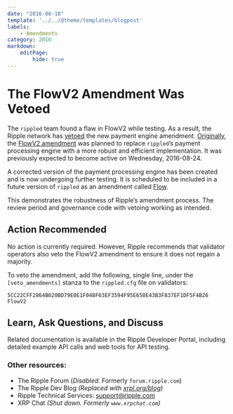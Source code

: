 ```yaml
---
date: "2016-08-18"
template: '../../@theme/templates/blogpost'
labels:
    - Amendments
category: 2016
markdown:
    editPage:
        hide: true
---
```

# The FlowV2 Amendment Was Vetoed

The `rippled` team found a flaw in FlowV2 while testing. As a result, the Ripple network has [vetoed](/docs/concepts/networks-and-servers/amendments#amendment-voting) the new payment engine amendment. [Originally](/blog/2016/rippled-0.32.1.md), the [FlowV2 amendment](/resources/known-amendments.md#flowv2) was planned to replace `rippled`’s payment processing engine with a more robust and efficient implementation. It was previously expected to become active on Wednesday, 2016-08-24.

A corrected version of the payment processing engine has been created and is now undergoing further testing. It is scheduled to be included in a future version of `rippled` as an amendment called [Flow](https://github.com/seelabs/rippled/blob/6466629f935821583eeddadbd06fabd9ea0875d0/src/ripple/app/main/Amendments.cpp#L50-L51).

This demonstrates the robustness of Ripple’s amendment process. The review period and governance code with vetoing working as intended.

## Action Recommended

No action is currently required. However, Ripple recommends that validator operators also veto the FlowV2 amendment to ensure it does not regain a majority.

To veto the amendment, add the following, single line, under the `[veto_amendments]` stanza to the `rippled.cfg` file on validators:

```
5CC22CFF2864B020BD79E0E1F048F63EF3594F95E650E43B3F837EF1DF5F4B26 FlowV2
```

## Learn, Ask Questions, and Discuss

Related documentation is available in the Ripple Developer Portal, including detailed example API calls and web tools for API testing.

### Other resources:

* The Ripple Forum (_Disabled._ Formerly `forum.ripple.com`)
* The Ripple Dev Blog _(Replaced with [xrpl.org/blog](https://xrpl.org/blog/))_
* Ripple Technical Services: <support@ripple.com>
* XRP Chat _(Shut down. Formerly `www.xrpchat.com`)_
